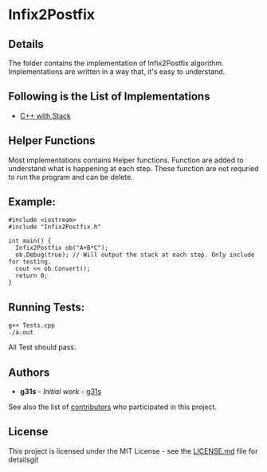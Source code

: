 # Infix2Postfix

## Details

The folder contains the implementation of Infix2Postfix algorithm. Implementations are written in a way that, it's easy to understand.

## Following is the List of Implementations

* [C++ with Stack](C++/Infix2Postfix.h)

## Helper Functions

Most implementations contains Helper functions. Function are added to understand what is happening at each step. These function are not requried to run the program and can be delete. 

## Example:
```
#include <iostream>
#include "Infix2Postfix.h"

int main() {
  Infix2Postfix ob("A+B*C");
  ob.Debug(true); // Will output the stack at each step. Only include for testing.
  cout << ob.Convert();
  return 0;
}
```

## Running Tests:
```
g++ Tests.cpp
./a.out
```
All Test should pass.

## Authors

* **g31s** - *Initial work* - [g31s](https://github.com/g31s)

See also the list of [contributors](https://github.com/g31s/algorithms/contributors) who participated in this project.

## License

This project is licensed under the MIT License - see the [LICENSE.md](LICENSE.md) file for detailsgit 